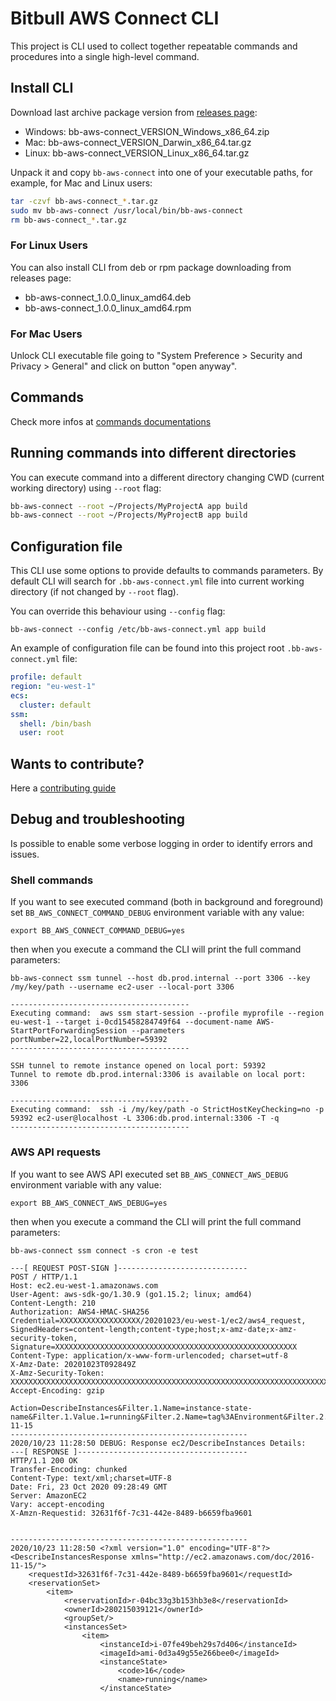 # Bitbull AWS Connect CLI

This project is CLI used to collect together repeatable commands and procedures into a single high-level command.

## Install CLI

Download last archive package version from [releases page](https://github.com/bitbull-team/bb-aws-connect/releases):

* Windows: bb-aws-connect_VERSION_Windows_x86_64.zip
* Mac: bb-aws-connect_VERSION_Darwin_x86_64.tar.gz
* Linux: bb-aws-connect_VERSION_Linux_x86_64.tar.gz

Unpack it and copy `bb-aws-connect` into one of your executable paths, for example, for Mac and Linux users:
```bash
tar -czvf bb-aws-connect_*.tar.gz
sudo mv bb-aws-connect /usr/local/bin/bb-aws-connect
rm bb-aws-connect_*.tar.gz
```

### For Linux Users

You can also install CLI from deb or rpm package downloading from releases page:

* bb-aws-connect_1.0.0_linux_amd64.deb
* bb-aws-connect_1.0.0_linux_amd64.rpm

### For Mac Users

Unlock CLI executable file going to "System Preference > Security and Privacy > General" and click on button "open anyway".

## Commands

Check more infos at [commands documentations](cmd/README.md)

## Running commands into different directories

You can execute command into a different directory changing CWD (current working directory) using `--root` flag:
```bash
bb-aws-connect --root ~/Projects/MyProjectA app build
bb-aws-connect --root ~/Projects/MyProjectB app build
```

## Configuration file

This CLI use some options to provide defaults to commands parameters. 
By default CLI will search for `.bb-aws-connect.yml` file into current working directory (if not changed by `--root` flag).

You can override this behaviour using `--config` flag:
```
bb-aws-connect --config /etc/bb-aws-connect.yml app build
```

An example of configuration file can be found into this project root `.bb-aws-connect.yml` file:
```yml
profile: default
region: "eu-west-1"
ecs:
  cluster: default
ssm:
  shell: /bin/bash
  user: root
```

## Wants to contribute?

Here a [contributing guide](CONTRIBUTING.md)

## Debug and troubleshooting

Is possible to enable some verbose logging in order to identify errors and issues.

### Shell commands

If you want to see executed command (both in background and foreground) set `BB_AWS_CONNECT_COMMAND_DEBUG` environment variable with any value:
```
export BB_AWS_CONNECT_COMMAND_DEBUG=yes
```
then when you execute a command the CLI will print the full command parameters:
```
bb-aws-connect ssm tunnel --host db.prod.internal --port 3306 --key /my/key/path --username ec2-user --local-port 3306

----------------------------------------
Executing command:  aws ssm start-session --profile myprofile --region eu-west-1 --target i-0cd15458284749f64 --document-name AWS-StartPortForwardingSession --parameters portNumber=22,localPortNumber=59392
----------------------------------------

SSH tunnel to remote instance opened on local port: 59392
Tunnel to remote db.prod.internal:3306 is available on local port: 3306

----------------------------------------
Executing command:  ssh -i /my/key/path -o StrictHostKeyChecking=no -p 59392 ec2-user@localhost -L 3306:db.prod.internal:3306 -T -q
----------------------------------------
```

### AWS API requests

If you want to see AWS API executed set `BB_AWS_CONNECT_AWS_DEBUG` environment variable with any value:
```
export BB_AWS_CONNECT_AWS_DEBUG=yes
```
then when you execute a command the CLI will print the full command parameters:
```
bb-aws-connect ssm connect -s cron -e test

---[ REQUEST POST-SIGN ]-----------------------------
POST / HTTP/1.1
Host: ec2.eu-west-1.amazonaws.com
User-Agent: aws-sdk-go/1.30.9 (go1.15.2; linux; amd64)
Content-Length: 210
Authorization: AWS4-HMAC-SHA256 Credential=XXXXXXXXXXXXXXXXXX/20201023/eu-west-1/ec2/aws4_request, SignedHeaders=content-length;content-type;host;x-amz-date;x-amz-security-token, Signature=XXXXXXXXXXXXXXXXXXXXXXXXXXXXXXXXXXXXXXXXXXXXXXXXXXXXXX
Content-Type: application/x-www-form-urlencoded; charset=utf-8
X-Amz-Date: 20201023T092849Z
X-Amz-Security-Token: XXXXXXXXXXXXXXXXXXXXXXXXXXXXXXXXXXXXXXXXXXXXXXXXXXXXXXXXXXXXXXXXXXXXXXXXXXXXXXXXXXXXXXXXXXXXXXXXXXXXXXXXXXXXXXXXXXXXXXXXXXXXXXXXXXXXXXXXXXXXXXXXXXXXXXXXXXXXXXXXXXXXXXXXXXXXXXXXXXXXXXXXXXXXXXXXXXXXXXXXXXXXXXXXXXXXXXXXXXXXXXXXXXXXXXXXXXXXXXXXXXXXXXXXXXXX
Accept-Encoding: gzip

Action=DescribeInstances&Filter.1.Name=instance-state-name&Filter.1.Value.1=running&Filter.2.Name=tag%3AEnvironment&Filter.2.Value.1=test&Filter.3.Name=tag%3AServiceType&Filter.3.Value.1=cron&Version=2016-11-15
-----------------------------------------------------
2020/10/23 11:28:50 DEBUG: Response ec2/DescribeInstances Details:
---[ RESPONSE ]--------------------------------------
HTTP/1.1 200 OK
Transfer-Encoding: chunked
Content-Type: text/xml;charset=UTF-8
Date: Fri, 23 Oct 2020 09:28:49 GMT
Server: AmazonEC2
Vary: accept-encoding
X-Amzn-Requestid: 32631f6f-7c31-442e-8489-b6659fba9601


-----------------------------------------------------
2020/10/23 11:28:50 <?xml version="1.0" encoding="UTF-8"?>
<DescribeInstancesResponse xmlns="http://ec2.amazonaws.com/doc/2016-11-15/">
    <requestId>32631f6f-7c31-442e-8489-b6659fba9601</requestId>
    <reservationSet>
        <item>
            <reservationId>r-04bc33g3b153hb3e8</reservationId>
            <ownerId>280215039121</ownerId>
            <groupSet/>
            <instancesSet>
                <item>
                    <instanceId>i-07fe49beh29s7d406</instanceId>
                    <imageId>ami-0d3a49g55e266bee0</imageId>
                    <instanceState>
                        <code>16</code>
                        <name>running</name>
                    </instanceState>
```
